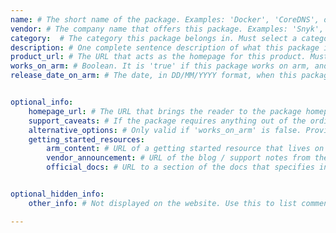 ```yaml
---
name: # The short name of the package. Examples: 'Docker', 'CoreDNS', or 'Snyk Container'.
vendor: # The company name that offers this package. Examples: 'Snyk', or 'Oracle'.
category:  # The category this package belongs in. Must select a category (not the group name) from the package_category_list.yml at the top of the directory structure. Examples: 'Operating System', or 'Databases - noSQL'.
description: # One complete sentence description of what this package is, ending in a period. If it has an open source equivalent, include what makes this commercial package different.
product_url: # The URL that acts as the homepage for this product. Must start with 'https://'.
works_on_arm: # Boolean. It is 'true' if this package works on arm, and 'false' if not.
release_date_on_arm: # The date, in DD/MM/YYYY format, when this package first worked on Arm. Example: '21/04/2024'.


optional_info:
    homepage_url: # The URL that brings the reader to the package homepage to learn more high-level info about it. Must start with 'https://'.
    support_caveats: # If the package requires anything out of the ordinary to work on Arm, such as extra library installs or varying support across common Linux OSes, explain here. 
    alternative_options: # Only valid if 'works_on_arm' is false. Provide the name of one or more packages that address the same problem a developer is trying to solve.
    getting_started_resources:
        arm_content: # URL of a getting started resource that lives on an Arm digital domain such as learn.arm.com or community.arm.com. Must start with 'https://'.
        vendor_announcement: # URL of the blog / support notes from the vendor that announced Arm support. Must start with 'https://'.
        official_docs: # URL to a section of the docs that specifies installing on Arm if present, otherwise list the general 'getting started' docs.


optional_hidden_info:
    other_info: # Not displayed on the website. Use this to list comments that will make package maintenance easier.

---
```

